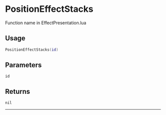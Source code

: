 # PositionEffectStacks
Function name in EffectPresentation.lua
## Usage
```lua
PositionEffectStacks(id)
```
## Parameters
`id`
## Returns
`nil`

---